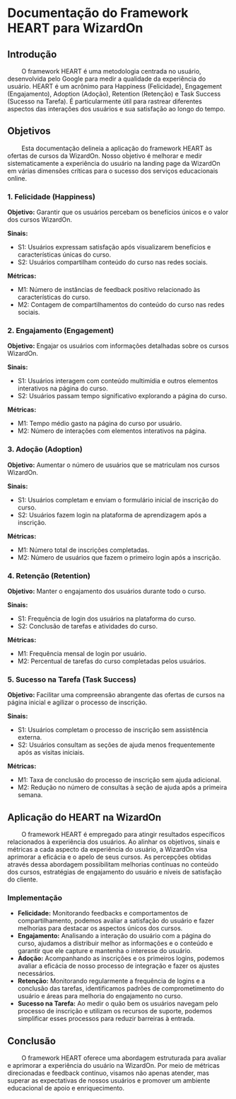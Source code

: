 # Documentação do Framework HEART para WizardOn

## Introdução

&emsp;&emsp; O framework HEART é uma metodologia centrada no usuário, desenvolvida pelo Google para medir a qualidade da experiência do usuário. HEART é um acrônimo para Happiness (Felicidade), Engagement (Engajamento), Adoption (Adoção), Retention (Retenção) e Task Success (Sucesso na Tarefa). É particularmente útil para rastrear diferentes aspectos das interações dos usuários e sua satisfação ao longo do tempo.

## Objetivos

&emsp;&emsp; Esta documentação delineia a aplicação do framework HEART às ofertas de cursos da WizardOn. Nosso objetivo é melhorar e medir sistematicamente a experiência do usuário na landing page da WizardOn em várias dimensões críticas para o sucesso dos serviços educacionais online.

### 1. Felicidade (Happiness)

**Objetivo:** Garantir que os usuários percebam os benefícios únicos e o valor dos cursos WizardOn.

**Sinais:**
- S1: Usuários expressam satisfação após visualizarem benefícios e características únicas do curso.
- S2: Usuários compartilham conteúdo do curso nas redes sociais.

**Métricas:**
- M1: Número de instâncias de feedback positivo relacionado às características do curso.
- M2: Contagem de compartilhamentos do conteúdo do curso nas redes sociais.

### 2. Engajamento (Engagement)

**Objetivo:** Engajar os usuários com informações detalhadas sobre os cursos WizardOn.

**Sinais:**
- S1: Usuários interagem com conteúdo multimídia e outros elementos interativos na página do curso.
- S2: Usuários passam tempo significativo explorando a página do curso.

**Métricas:**
- M1: Tempo médio gasto na página do curso por usuário.
- M2: Número de interações com elementos interativos na página.

### 3. Adoção (Adoption)

**Objetivo:** Aumentar o número de usuários que se matriculam nos cursos WizardOn.

**Sinais:**
- S1: Usuários completam e enviam o formulário inicial de inscrição do curso.
- S2: Usuários fazem login na plataforma de aprendizagem após a inscrição.

**Métricas:**
- M1: Número total de inscrições completadas.
- M2: Número de usuários que fazem o primeiro login após a inscrição.

### 4. Retenção (Retention)

**Objetivo:** Manter o engajamento dos usuários durante todo o curso.

**Sinais:**
- S1: Frequência de login dos usuários na plataforma do curso.
- S2: Conclusão de tarefas e atividades do curso.

**Métricas:**
- M1: Frequência mensal de login por usuário.
- M2: Percentual de tarefas do curso completadas pelos usuários.

### 5. Sucesso na Tarefa (Task Success)

**Objetivo:** Facilitar uma compreensão abrangente das ofertas de cursos na página inicial e agilizar o processo de inscrição.

**Sinais:**
- S1: Usuários completam o processo de inscrição sem assistência externa.
- S2: Usuários consultam as seções de ajuda menos frequentemente após as visitas iniciais.

**Métricas:**
- M1: Taxa de conclusão do processo de inscrição sem ajuda adicional.
- M2: Redução no número de consultas à seção de ajuda após a primeira semana.

## Aplicação do HEART na WizardOn

&emsp;&emsp; O framework HEART é empregado para atingir resultados específicos relacionados à experiência dos usuários. Ao alinhar os objetivos, sinais e métricas a cada aspecto da experiência do usuário, a WizardOn visa aprimorar a eficácia e o apelo de seus cursos. As percepções obtidas através dessa abordagem possibilitam melhorias contínuas no conteúdo dos cursos, estratégias de engajamento do usuário e níveis de satisfação do cliente.

### Implementação

- **Felicidade:** Monitorando feedbacks e comportamentos de compartilhamento, podemos avaliar a satisfação do usuário e fazer melhorias para destacar os aspectos únicos dos cursos.
- **Engajamento:** Analisando a interação do usuário com a página do curso, ajudamos a distribuir melhor as informações e o conteúdo e garantir que ele capture e mantenha o interesse do usuário.
- **Adoção:** Acompanhando as inscrições e os primeiros logins, podemos avaliar a eficácia de nosso processo de integração e fazer os ajustes necessários.
- **Retenção:** Monitorando regularmente a frequência de logins e a conclusão das tarefas, identificamos padrões de comprometimento do usuário e áreas para melhoria do engajamento no curso.
- **Sucesso na Tarefa:** Ao medir o quão bem os usuários navegam pelo processo de inscrição e utilizam os recursos de suporte, podemos simplificar esses processos para reduzir barreiras à entrada.

## Conclusão

&emsp;&emsp; O framework HEART oferece uma abordagem estruturada para avaliar e aprimorar a experiência do usuário na WizardOn. Por meio de métricas direcionadas e feedback contínuo, visamos não apenas atender, mas superar as expectativas de nossos usuários e promover um ambiente educacional de apoio e enriquecimento.